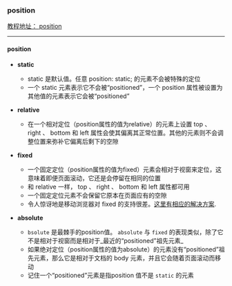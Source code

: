 ### position
[教程地址： position](http://zh.learnlayout.com/position.html)

---

#### position
- **static**
  - static 是默认值。任意 position: static; 的元素不会被特殊的定位
  - 一个 static 元素表示它不会被“positioned”，一个 position 属性被设置为其他值的元素表示它会被“positioned”
  
- **relative**
  - 在一个相对定位（position属性的值为relative）的元素上设置 top 、 right 、 bottom 和 left 属性会使其偏离其正常位置。其他的元素则不会调整位置来弥补它偏离后剩下的空隙
  
- **fixed**
  - 一个固定定位（position属性的值为fixed）元素会相对于视窗来定位，这意味着即便页面滚动，它还是会停留在相同的位置
  - 和 relative 一样， top 、 right 、 bottom 和 left 属性都可用
  - 一个固定定位元素不会保留它原本在页面应有的空隙
  - 令人惊讶地是移动浏览器对 fixed 的支持很差。[这里有相应的解决方案](http://bradfrostweb.com/blog/mobile/fixed-position/).
  
- **absolute**
  - `bsolute` 是最棘手的position值。 `absolute` 与 `fixed` 的表现类似，除了它不是相对于视窗而是相对于_最近的“positioned”祖先元素_
  - 如果绝对定位（position属性的值为absolute）的元素没有“positioned”祖先元素，那么它是相对于文档的 body 元素，并且它会随着页面滚动而移动
  - 记住一个“positioned”元素是指position 值不是 `static` 的元素

